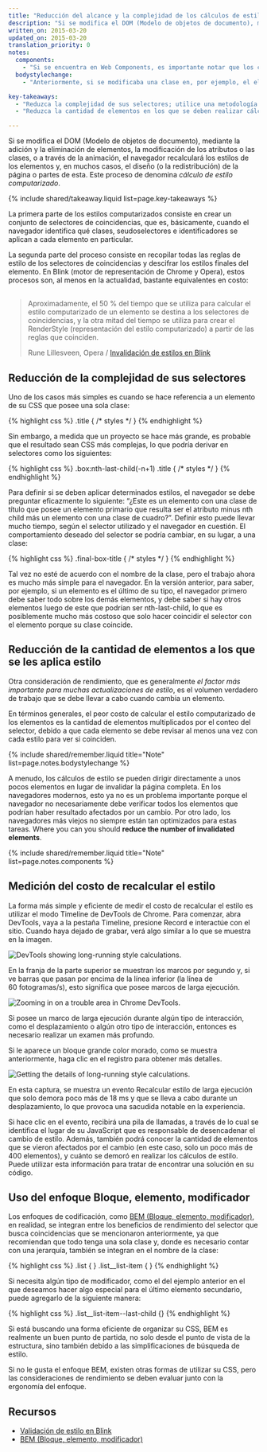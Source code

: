 ```yaml
---
title: "Reducción del alcance y la complejidad de los cálculos de estilo"
description: "Si se modifica el DOM (Modelo de objetos de documento), mediante la adición y la eliminación de elementos, la modificación de los atributos o las clases, o a través de la animación, el navegador recalculará los estilos de los elementos y, en muchos casos, el diseño (o la redistribución) de la página o partes de esta. Este proceso se denomina cálculo de estilo computarizado."
written_on: 2015-03-20
updated_on: 2015-03-20
translation_priority: 0
notes:
  components:
    - "Si se encuentra en Web Components, es importante notar que los cálculos de estilo aquí son diferentes, ya que, de manera predeterminada, los estilos no atraviesan el límite de Shadow DOM, y su ámbito se define en relación con los componentes individuales en lugar de hacerlo con respecto al árbol en general. Sin embargo, en general, se sigue aplicando el mismo concepto: los árboles más pequeños con reglas más simples se procesan más eficientemente que los árboles grandes o las reglas complejas."
  bodystylechange:
    - "Anteriormente, si se modificaba una clase en, por ejemplo, el elemento del cuerpo, se debían recalcular los estilos computarizados de todos los elementos secundarios de la página. Afortunadamente, esto ya no sucede porque, en su lugar, algunos navegadores mantienen una pequeña colección de reglas exclusivas de cada elemento que, si se modifican, hacen que los estilos del elemento se recalculen. Eso significa que puede o no ser necesario recalcular un elemento según el lugar que ocupa en el árbol y de lo que se cambió específicamente."

key-takeaways:
  - "Reduzca la complejidad de sus selectores; utilice una metodología centrada en la clase, como BEM (Bloque, elemento, modificador)."
  - "Reduzca la cantidad de elementos en los que se deben realizar cálculos de estilo."

---
```

<p class="intro">
  Si se modifica el DOM (Modelo de objetos de documento), mediante la adición y la eliminación de elementos, la modificación de los atributos o las clases, o a través de la animación, el navegador recalculará los estilos de los elementos y, en muchos casos, el diseño (o la redistribución) de la página o partes de esta. Este proceso de denomina <em>cálculo de estilo computarizado</em>.
</p>

{% include shared/takeaway.liquid list=page.key-takeaways %}

La primera parte de los estilos computarizados consiste en crear un conjunto de selectores de coincidencias, que es, básicamente, cuando el navegador identifica qué clases, seudoselectores e identificadores se aplican a cada elemento en particular.

La segunda parte del proceso consiste en recopilar todas las reglas de estilo de los selectores de coincidencias y descifrar los estilos finales del elemento. En Blink (motor de representación de Chrome y Opera), estos procesos son, al menos en la actualidad, bastante equivalentes en costo:

<div class="quote" style="margin-top: 30px;">
  <div class="container">
    <blockquote class="quote__content g-wide--push-1 g-wide--pull-1 g-medium--push-1">Aproximadamente, el 50 % del tiempo que se utiliza para calcular el estilo computarizado de un elemento se destina a los selectores de coincidencias, y la otra mitad del tiempo se utiliza para crear el RenderStyle (representación del estilo computarizado) a partir de las reglas que coinciden.
    <p>Rune Lillesveen, Opera / <a href="https://docs.google.com/document/d/1vEW86DaeVs4uQzNFI5R-_xS9TcS1Cs_EUsHRSgCHGu8/edit">Invalidación de estilos en Blink</a></p>
    </blockquote>
  </div>
</div>


## Reducción de la complejidad de sus selectores

Uno de los casos más simples es cuando se hace referencia a un elemento de su CSS que posee una sola clase:

{% highlight css %}
.title {
  /* styles */
}
{% endhighlight %}

Sin embargo, a medida que un proyecto se hace más grande, es probable que el resultado sean CSS más complejas, lo que podría derivar en selectores como los siguientes:

{% highlight css %}
.box:nth-last-child(-n+1) .title {
  /* styles */
}
{% endhighlight %}

Para definir si se deben aplicar determinados estilos, el navegador se debe preguntar eficazmente lo siguiente: “¿Este es un elemento con una clase de título que posee un elemento primario que resulta ser el atributo minus nth child más un elemento con una clase de cuadro?”. Definir esto puede llevar mucho tiempo, según el selector utilizado y el navegador en cuestión. El comportamiento deseado del selector se podría cambiar, en su lugar, a una clase:

{% highlight css %}
.final-box-title {
  /* styles */
}
{% endhighlight %}

Tal vez no esté de acuerdo con el nombre de la clase, pero el trabajo ahora es mucho más simple para el navegador. En la versión anterior, para saber, por ejemplo, si un elemento es el último de su tipo, el navegador primero debe saber todo sobre los demás elementos, y debe saber si hay otros elementos luego de este que podrían ser nth-last-child, lo que es posiblemente mucho más costoso que solo hacer coincidir el selector con el elemento porque su clase coincide.

## Reducción de la cantidad de elementos a los que se les aplica estilo
Otra consideración de rendimiento, que es generalmente _el factor más importante para muchas actualizaciones de estilo_, es el volumen verdadero de trabajo que se debe llevar a cabo cuando cambia un elemento.

En términos generales, el peor costo de calcular el estilo computarizado de los elementos es la cantidad de elementos multiplicados por el conteo del selector, debido a que cada elemento se debe revisar al menos una vez con cada estilo para ver si coinciden.

{% include shared/remember.liquid title="Note" list=page.notes.bodystylechange %}

A menudo, los cálculos de estilo se pueden dirigir directamente a unos pocos elementos en lugar de invalidar la página completa. En los navegadores modernos, esto ya no es un problema importante porque el navegador no necesariamente debe verificar todos los elementos que podrían haber resultado afectados por un cambio. Por otro lado, los navegadores más viejos no siempre están tan optimizados para estas tareas. Where you can you should **reduce the number of invalidated elements**.

{% include shared/remember.liquid title="Note" list=page.notes.components %}

## Medición del costo de recalcular el estilo
La forma más simple y eficiente de medir el costo de recalcular el estilo es utilizar el modo Timeline de DevTools de Chrome. Para comenzar, abra DevTools, vaya a la pestaña Timeline, presione Record e interactúe con el sitio. Cuando haya dejado de grabar, verá algo similar a lo que se muestra en la imagen.

<img src="images/reduce-the-scope-and-complexity-of-style-calculations/long-running-style.jpg" class="g--centered" alt="DevTools showing long-running style calculations.">

En la franja de la parte superior se muestran los marcos por segundo y, si ve barras que pasan por encima de la línea inferior (la línea de 60 fotogramas/s), esto significa que posee marcos de larga ejecución.

<img src="images/reduce-the-scope-and-complexity-of-style-calculations/frame-selection.jpg" class="g--centered" alt="Zooming in on a trouble area in Chrome DevTools.">

Si posee un marco de larga ejecución durante algún tipo de interacción, como el desplazamiento o algún otro tipo de interacción, entonces es necesario realizar un examen más profundo.

Si le aparece un bloque grande color morado, como se muestra anteriormente, haga clic en el registro para obtener más detalles.

<img src="images/reduce-the-scope-and-complexity-of-style-calculations/style-details.jpg" class="g--centered" alt="Getting the details of long-running style calculations.">

En esta captura, se muestra un evento Recalcular estilo de larga ejecución que solo demora poco más de 18 ms y que se lleva a cabo durante un desplazamiento, lo que provoca una sacudida notable en la experiencia.

Si hace clic en el evento, recibirá una pila de llamadas, a través de lo cual se identifica el lugar de su JavaScript que es responsable de desencadenar el cambio de estilo. Además, también podrá conocer la cantidad de elementos que se vieron afectados por el cambio (en este caso, solo un poco más de 400 elementos), y cuánto se demoró en realizar los cálculos de estilo. Puede utilizar esta información para tratar de encontrar una solución en su código.

## Uso del enfoque Bloque, elemento, modificador
Los enfoques de codificación, como [BEM (Bloque, elemento, modificador)](https://bem.info/), en realidad, se integran entre los beneficios de rendimiento del selector que busca coincidencias que se mencionaron anteriormente, ya que recomiendan que todo tenga una sola clase y, donde es necesario contar con una jerarquía, también se integran en el nombre de la clase:

{% highlight css %}
.list { }
.list__list-item { }
{% endhighlight %}

Si necesita algún tipo de modificador, como el del ejemplo anterior en el que deseamos hacer algo especial para el último elemento secundario, puede agregarlo de la siguiente manera:

{% highlight css %}
.list__list-item--last-child {}
{% endhighlight %}

Si está buscando una forma eficiente de organizar su CSS, BEM es realmente un buen punto de partida, no solo desde el punto de vista de la estructura, sino también debido a las simplificaciones de búsqueda de estilo.

Si no le gusta el enfoque BEM, existen otras formas de utilizar su CSS, pero las consideraciones de rendimiento se deben evaluar junto con la ergonomía del enfoque.

## Recursos

* [Validación de estilo en Blink](https://docs.google.com/document/d/1vEW86DaeVs4uQzNFI5R-_xS9TcS1Cs_EUsHRSgCHGu8/edit)
* [BEM (Bloque, elemento, modificador)](https://bem.info/)



